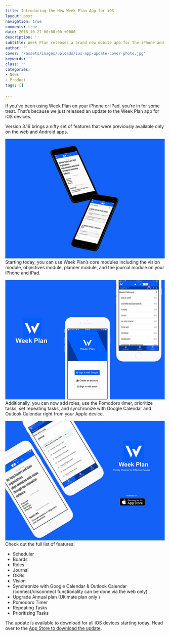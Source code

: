 ```yaml
---
title: Introducing the New Week Plan App for iOS
layout: post
navigation: true
comments: true
date: 2018-10-27 00:00:00 +0000
description: ''
subtitle: Week Plan releases a brand new mobile app for the iPhone and iPad
author: ''
cover: "/assets/images/uploads/ios-app-update-cover-photo.jpg"
keywords: ''
class: ''
categories:
- News
- Product
tags: []

---
```

If you’ve been using Week Plan on your iPhone or iPad, you’re in for some treat. That’s because we just released an update to the Week Plan app for iOS devices. 

Version 3.16 brings a nifty set of features that were previously available only on the web and Android apps.

![](/assets/images/uploads/ios-app-update-1.jpg)Starting today, you can use Week Plan’s core modules including the vision module, objectives module, planner module, and the journal module on your iPhone and iPad.

![](/assets/images/uploads/ios-app-update-3.jpg)Additionally, you can now add roles, use the Pomodoro timer, prioritize tasks, set repeating tasks, and synchronize with Google Calendar and Outlook Calendar right from your Apple device.

![](/assets/images/uploads/ios-app-update-2.jpg)Check out the full list of features:

* Scheduler
* Boards
* Roles
* Journal
* OKRs
* Vision
* Synchronize with Google Calendar & Outlook Calendar (connect/disconnect functionality can be done via the web only)
* Upgrade Annual plan (Ultimate plan only )
* Pomodoro Timer
* Repeating Tasks
* Prioritizing Tasks

The update is available to download for all iOS devices starting today. Head over to the [App Store to download the update](https://itunes.apple.com/us/app/week-plan/id868630562?mt=8). 